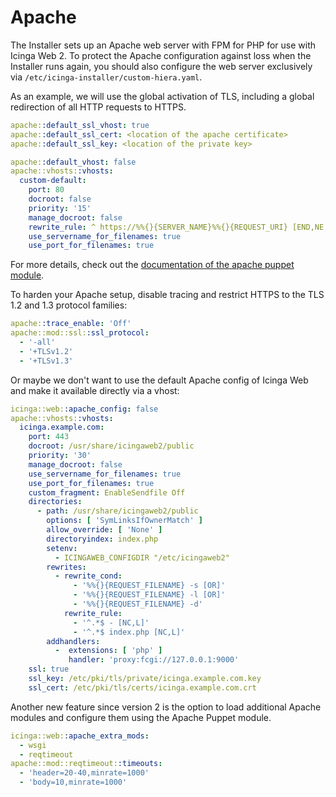 # Apache

The Installer sets up an Apache web server with FPM for PHP for use with Icinga Web 2. To protect the Apache configuration against loss when the Installer runs again, you should also configure the web server exclusively via `/etc/icinga-installer/custom-hiera.yaml`. 

As an example, we will use the global activation of TLS, including a global redirection of all HTTP requests to HTTPS.

```yaml
apache::default_ssl_vhost: true
apache::default_ssl_cert: <location of the apache certificate>
apache::default_ssl_key: <location of the private key>

apache::default_vhost: false
apache::vhosts::vhosts:
  custom-default:
    port: 80
    docroot: false
    priority: '15'
    manage_docroot: false
    rewrite_rule: ^ https://%%{}{SERVER_NAME}%%{}{REQUEST_URI} [END,NE,R=permanent]
    use_servername_for_filenames: true
    use_port_for_filenames: true
```

For more details, check out the [documentation of the apache puppet module](https://github.com/puppetlabs/puppetlabs-apache/blob/main/REFERENCE.md).

To harden your Apache setup, disable tracing and restrict HTTPS to the TLS 1.2 and 1.3 protocol families:

```yaml
apache::trace_enable: 'Off'
apache::mod::ssl::ssl_protocol:
  - '-all'
  - '+TLSv1.2'
  - '+TLSv1.3'
```

Or maybe we don't want to use the default Apache config of Icinga Web and make it available directly via a vhost:

```yaml
icinga::web::apache_config: false
apache::vhosts::vhosts:
  icinga.example.com:
    port: 443
    docroot: /usr/share/icingaweb2/public
    priority: '30'
    manage_docroot: false
    use_servername_for_filenames: true
    use_port_for_filenames: true
    custom_fragment: EnableSendfile Off
    directories:
      - path: /usr/share/icingaweb2/public
        options: [ 'SymLinksIfOwnerMatch' ]
        allow_override: [ 'None' ]
        directoryindex: index.php
        setenv:
          - ICINGAWEB_CONFIGDIR "/etc/icingaweb2"
        rewrites:
          - rewrite_cond:
              - '%%{}{REQUEST_FILENAME} -s [OR]'
              - '%%{}{REQUEST_FILENAME} -l [OR]'
              - '%%{}{REQUEST_FILENAME} -d'
            rewrite_rule:
              - '^.*$ - [NC,L]'
              - '^.*$ index.php [NC,L]'
        addhandlers:
          -  extensions: [ 'php' ]
             handler: 'proxy:fcgi://127.0.0.1:9000'
    ssl: true
    ssl_key: /etc/pki/tls/private/icinga.example.com.key
    ssl_cert: /etc/pki/tls/certs/icinga.example.com.crt
```

Another new feature since version 2 is the option to load additional Apache modules and configure them using the Apache Puppet module.

```yaml
icinga::web::apache_extra_mods:
  - wsgi
  - reqtimeout
apache::mod::reqtimeout::timeouts:
  - 'header=20-40,minrate=1000'
  - 'body=10,minrate=1000'
```
